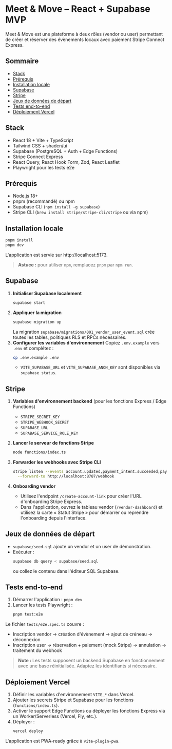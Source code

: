 # Meet & Move – React + Supabase MVP

Meet & Move est une plateforme à deux rôles (vendor ou user) permettant de créer et réserver des évènements locaux avec paiement Stripe Connect Express.

## Sommaire
- [Stack](#stack)
- [Prérequis](#prérequis)
- [Installation locale](#installation-locale)
- [Supabase](#supabase)
- [Stripe](#stripe)
- [Jeux de données de départ](#jeux-de-données-de-départ)
- [Tests end-to-end](#tests-end-to-end)
- [Déploiement Vercel](#déploiement-vercel)

## Stack
- React 18 + Vite + TypeScript
- Tailwind CSS + shadcn/ui
- Supabase (PostgreSQL + Auth + Edge Functions)
- Stripe Connect Express
- React Query, React Hook Form, Zod, React Leaflet
- Playwright pour les tests e2e

## Prérequis
- Node.js 18+
- pnpm (recommandé) ou npm
- Supabase CLI (`npm install -g supabase`)
- Stripe CLI (`brew install stripe/stripe-cli/stripe` ou via npm)

## Installation locale
```bash
pnpm install
pnpm dev
```
L'application est servie sur http://localhost:5173.

> **Astuce :** pour utiliser `npm`, remplacez `pnpm` par `npm run`.

## Supabase
1. **Initialiser Supabase localement**
   ```bash
   supabase start
   ```
2. **Appliquer la migration**
   ```bash
   supabase migration up
   ```
   La migration `supabase/migrations/001_vendor_user_event.sql` crée toutes les tables, politiques RLS et RPCs nécessaires.
3. **Configurer les variables d'environnement**
   Copiez `.env.example` vers `.env` et complétez :
   ```bash
   cp .env.example .env
   ```
   - `VITE_SUPABASE_URL` et `VITE_SUPABASE_ANON_KEY` sont disponibles via `supabase status`.

## Stripe
1. **Variables d'environnement backend** (pour les fonctions Express / Edge Functions)
   - `STRIPE_SECRET_KEY`
   - `STRIPE_WEBHOOK_SECRET`
   - `SUPABASE_URL`
   - `SUPABASE_SERVICE_ROLE_KEY`

2. **Lancer le serveur de fonctions Stripe**
   ```bash
   node functions/index.ts
   ```

3. **Forwarder les webhooks avec Stripe CLI**
   ```bash
   stripe listen --events account.updated,payment_intent.succeeded,payment_intent.payment_failed,charge.refunded \
     --forward-to http://localhost:8787/webhook
   ```

4. **Onboarding vendor**
   - Utilisez l'endpoint `/create-account-link` pour créer l'URL d'onboarding Stripe Express.
   - Dans l'application, ouvrez le tableau vendor (`/vendor-dashboard`) et utilisez la carte « Statut Stripe » pour démarrer ou
     reprendre l'onboarding depuis l'interface.

## Jeux de données de départ
- `supabase/seed.sql` ajoute un vendor et un user de démonstration.
- Exécuter :
  ```bash
  supabase db query < supabase/seed.sql
  ```
  ou collez le contenu dans l'éditeur SQL Supabase.

## Tests end-to-end
1. Démarrer l'application : `pnpm dev`
2. Lancer les tests Playwright :
   ```bash
   pnpm test:e2e
   ```

Le fichier `tests/e2e.spec.ts` couvre :
- Inscription vendor → création d'évènement → ajout de créneau → déconnexion
- Inscription user → réservation + paiement (mock Stripe) → annulation → traitement du webhook

> **Note :** Les tests supposent un backend Supabase en fonctionnement avec une base réinitialisée. Adaptez les identifiants si nécessaire.

## Déploiement Vercel
1. Définir les variables d'environnement `VITE_*` dans Vercel.
2. Ajouter les secrets Stripe et Supabase pour les fonctions (`functions/index.ts`).
3. Activer le support Edge Functions ou déployer les fonctions Express via un Worker/Serverless (Vercel, Fly, etc.).
4. Déployer :
   ```bash
   vercel deploy
   ```

L'application est PWA-ready grâce à `vite-plugin-pwa`.
